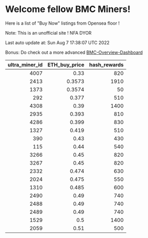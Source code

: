 # Welcome fellow BMC Miners!
Here is a list of "Buy Now" listings from Opensea floor !

Note: This is an unofficial site ! NFA DYOR

Last auto update at: Sun Aug  7 17:38:07 UTC 2022

Bonus: Do check out a more advanced [BMC-Overview-Dashboard](https://dune.com/defifunk/BMC-Overview-Dashboard)


|   ultra_miner_id |   ETH_buy_price |   hash_rewards |
|-----------------:|----------------:|---------------:|
|             4007 |          0.33   |            820 |
|             2413 |          0.3573 |           1910 |
|             1373 |          0.3574 |             50 |
|              292 |          0.377  |            510 |
|             4308 |          0.39   |           1400 |
|             2935 |          0.393  |            810 |
|             4286 |          0.399  |            830 |
|             1327 |          0.419  |            510 |
|              390 |          0.43   |            430 |
|              115 |          0.44   |            540 |
|             3266 |          0.45   |            820 |
|             3267 |          0.45   |            820 |
|             2332 |          0.474  |            630 |
|             2024 |          0.475  |            550 |
|             1310 |          0.485  |            600 |
|             2490 |          0.49   |            740 |
|             2488 |          0.49   |            740 |
|             2489 |          0.49   |            740 |
|             1529 |          0.5    |           1400 |
|             2059 |          0.51   |            500 |